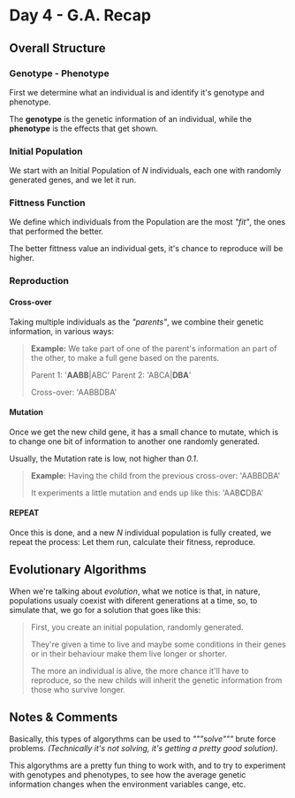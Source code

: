 # Day 4 - G.A. Recap

## Overall Structure

### Genotype - Phenotype

First we determine what an individual is and identify it's genotype and phenotype.

The **genotype** is the genetic information of an individual, while the **phenotype** is the effects that get shown.

### Initial Population

We start with an Initial Population of *N* individuals, each one with randomly generated genes, and we let it run.

### Fittness Function

We define which individuals from the Population are the most *"fit"*, the ones that performed the better.

The better fittness value an individual gets, it's chance to reproduce will be higher.

### Reproduction

#### Cross-over

Taking multiple individuals as the *"parents"*, we combine their genetic information, in various ways:

> **Example:**
> We take part of one of the parent's information an part of the other, to make a full gene based on the parents.
> 
> Parent 1: '**AABB**|ABC'
> Parent 2: 'ABCA|**DBA**'
> 
> Cross-over: 'AABBDBA'

#### Mutation

Once we get the new child gene, it has a small chance to mutate, which is to change one bit of information to another one randomly generated.

Usually, the Mutation rate is low, not higher than *0.1*.

> **Example:**
> Having the child from the previous cross-over:
> 'AABBDBA'
> 
> It experiments a little mutation and ends up like this:
> 'AAB**C**DBA'

#### REPEAT

Once this is done, and a new *N* individual population is fully created, we repeat the process: Let them run, calculate their fitness, reproduce.

## Evolutionary Algorithms

When we're talking about *evolution*, what we notice is that, in nature, populations usualy coexist with diferent generations at a time, so, to simulate that, we go for a solution that goes like this:

> First, you create an initial population, randomly generated. 
> 
> They're given a time to live and maybe some conditions in their genes or in their behaviour make them live longer or shorter.
> 
> The more an individual is alive, the more chance it'll have to reproduce, so the new childs will inherit the genetic information from those who survive longer.

## Notes & Comments

Basically, this types of algorythms can be used to *"""solve"""* brute force problems. *(Technically it's not solving, it's getting a pretty good solution)*.

This algorythms are a pretty fun thing to work with, and to try to experiment with genotypes and phenotypes, to see how the average genetic information changes when the environment variables cange, etc.
